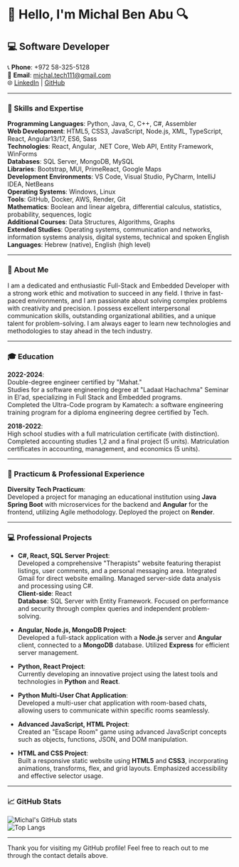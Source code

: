 # 👋 Hello, I'm Michal Ben Abu 🔍
<!-- Profile Views (Optional: Add a profile views badge here if desired) -->

## 💻 Software Developer
📞 **Phone**: +972 58-325-5128  
📧 **Email**: michal.tech111@gmail.com  
🌐 [LinkedIn](https://www.linkedin.com/in/michal-ben-abu1/) | [GitHub](https://github.com/michal55128)

---

### 🔧 Skills and Expertise
**Programming Languages**: Python, Java, C, C++, C#, Assembler  
**Web Development**: HTML5, CSS3, JavaScript, Node.js, XML, TypeScript, React, Angular13/17, ES6, Sass  
**Technologies**: React, Angular, .NET Core, Web API, Entity Framework, WinForms  
**Databases**: SQL Server, MongoDB, MySQL  
**Libraries**: Bootstrap, MUI, PrimeReact, Google Maps  
**Development Environments**: VS Code, Visual Studio, PyCharm, IntelliJ IDEA, NetBeans  
**Operating Systems**: Windows, Linux  
**Tools**: GitHub, Docker, AWS, Render, Git  
**Mathematics**: Boolean and linear algebra, differential calculus, statistics, probability, sequences, logic  
**Additional Courses**: Data Structures, Algorithms, Graphs  
**Extended Studies**: Operating systems, communication and networks, information systems analysis, digital systems, technical and spoken English  
**Languages**: Hebrew (native), English (high level)

---

### 🌟 About Me
I am a dedicated and enthusiastic Full-Stack and Embedded Developer with a strong work ethic and motivation to succeed in any field. I thrive in fast-paced environments, and I am passionate about solving complex problems with creativity and precision. I possess excellent interpersonal communication skills, outstanding organizational abilities, and a unique talent for problem-solving. I am always eager to learn new technologies and methodologies to stay ahead in the tech industry.

---

### 🎓 Education
**2022-2024**:  
Double-degree engineer certified by "Mahat."  
Studies for a software engineering degree at "Ladaat Hachachma" Seminar in El'ad, specializing in Full Stack and Embedded programs.  
Completed the Ultra-Code program by Kamatech: a software engineering training program for a diploma engineering degree certified by Tech.

**2018-2022**:  
High school studies with a full matriculation certificate (with distinction). Completed accounting studies 1,2 and a final project (5 units). Matriculation certificates in accounting, management, and economics (5 units).

---

### 🚀 Practicum & Professional Experience
**Diversity Tech Practicum**:  
Developed a project for managing an educational institution using **Java Spring Boot** with microservices for the backend and **Angular** for the frontend, utilizing Agile methodology. Deployed the project on **Render**.

---

### 💻 Professional Projects
- **C#, React, SQL Server Project**:  
  Developed a comprehensive "Therapists" website featuring therapist listings, user comments, and a personal messaging area. Integrated Gmail for direct website emailing. Managed server-side data analysis and processing using C#.  
  **Client-side**: React  
  **Database**: SQL Server with Entity Framework. Focused on performance and security through complex queries and independent problem-solving.

- **Angular, Node.js, MongoDB Project**:  
  Developed a full-stack application with a **Node.js** server and **Angular** client, connected to a **MongoDB** database. Utilized **Express** for efficient server management.

- **Python, React Project**:  
  Currently developing an innovative project using the latest tools and technologies in **Python** and **React**.

- **Python Multi-User Chat Application**:  
  Developed a multi-user chat application with room-based chats, allowing users to communicate within specific rooms seamlessly.

- **Advanced JavaScript, HTML Project**:  
  Created an "Escape Room" game using advanced JavaScript concepts such as objects, functions, JSON, and DOM manipulation.

- **HTML and CSS Project**:  
  Built a responsive static website using **HTML5** and **CSS3**, incorporating animations, transforms, flex, and grid layouts. Emphasized accessibility and effective selector usage.

---

### 📈 GitHub Stats
![Michal's GitHub stats](https://github-readme-stats.vercel.app/api?username=michal-ben-abu&show_icons=true&theme=radical)  
![Top Langs](https://github-readme-stats.vercel.app/api/top-langs/?username=michal-ben-abu&layout=compact&theme=radical)

---

Thank you for visiting my GitHub profile! Feel free to reach out to me through the contact details above.
